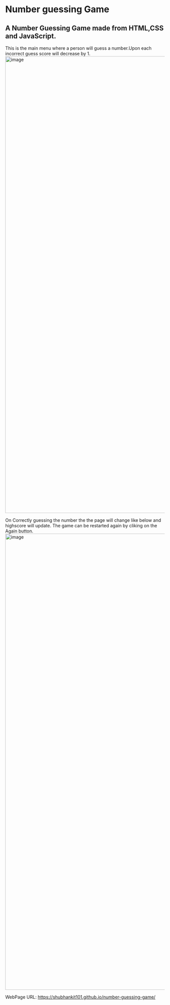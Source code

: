 # Number guessing Game
## A Number Guessing Game made from HTML,CSS and JavaScript. 

This is the main menu where a person will guess a number.Upon each incorrect guess score will decrease by 1.
<img width="1440" alt="image" src="https://github.com/Shubhankit101/number-guessing-game/assets/45731902/5132ccd7-98b9-4cd5-9061-b24a1c33497c">


On Correctly guessing the number the the page will change like below and highscore will update. The game can be restarted again by cliking on the Again button.
<img width="1438" alt="image" src="https://github.com/Shubhankit101/number-guessing-game/assets/45731902/902fa9aa-12d4-4b1a-bdd2-af8983f22294">


WebPage URL: https://shubhankit101.github.io/number-guessing-game/
